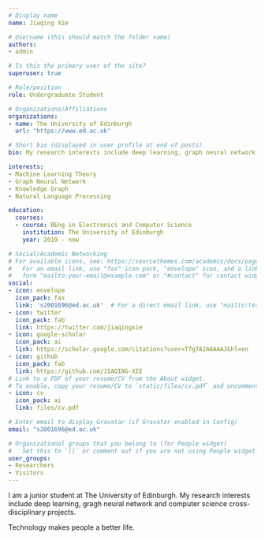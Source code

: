 ```yaml
---
# Display name
name: Jiaqing Xie

# Username (this should match the folder name)
authors:
- admin

# Is this the primary user of the site?
superuser: true

# Role/position
role: Undergraduate Student

# Organizations/Affiliations
organizations:
- name: The University of Edinburgh
  url: "https://www.ed.ac.uk"

# Short bio (displayed in user profile at end of posts)
bio: My research interests include deep learning, graph neural network and computer science cross-disciplinary subjects.

interests:
- Machine Learning Theory
- Graph Neural Network
- Knowledge Graph
- Natural Language Processing

education:
  courses:
  - course: BEng in Electronics and Computer Science
    institution: The University of Edinburgh
    year: 2019 - now

# Social/Academic Networking
# For available icons, see: https://sourcethemes.com/academic/docs/page-builder/#icons
#   For an email link, use "fas" icon pack, "envelope" icon, and a link in the
#   form "mailto:your-email@example.com" or "#contact" for contact widget.
social:
- icon: envelope
  icon_pack: fas
  link: 's2001696@ed.ac.uk'  # For a direct email link, use "mailto:test@example.org".
- icon: twitter
  icon_pack: fab
  link: https://twitter.com/jiaqingxie
- icon: google-scholar
  icon_pack: ai
  link: https://scholar.google.com/citations?user=Tfg7A2AAAAAJ&hl=en
- icon: github
  icon_pack: fab
  link: https://github.com/JIAQING-XIE
# Link to a PDF of your resume/CV from the About widget.
# To enable, copy your resume/CV to `static/files/cv.pdf` and uncomment the lines below.
- icon: cv
  icon_pack: ai
  link: files/cv.pdf

# Enter email to display Gravatar (if Gravatar enabled in Config)
email: "s2001696@ed.ac.uk"

# Organizational groups that you belong to (for People widget)
#   Set this to `[]` or comment out if you are not using People widget.
user_groups:
- Researchers
- Visitors
---
```


I am a junior student at The University of Edinburgh. My research interests include deep learning, gragh neural network and computer science cross-disciplinary projects. 

Technology makes people a better life.
